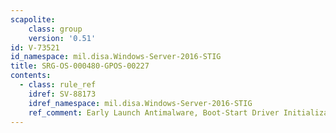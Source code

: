 ```yaml
---
scapolite:
    class: group
    version: '0.51'
id: V-73521
id_namespace: mil.disa.Windows-Server-2016-STIG
title: SRG-OS-000480-GPOS-00227
contents:
  - class: rule_ref
    idref: SV-88173
    idref_namespace: mil.disa.Windows-Server-2016-STIG
    ref_comment: Early Launch Antimalware, Boot-Start Driver Initialization  ...
---
```



